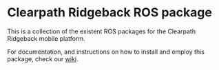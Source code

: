 # Clearpath Ridgeback ROS package

This is a collection of the existent ROS packages for the Clearpath Ridgeback mobile platform.


For documentation, and instructions on how to install and employ this package, check our [wiki](https://github.com/YoshuaNava/ridgeback/wiki).
